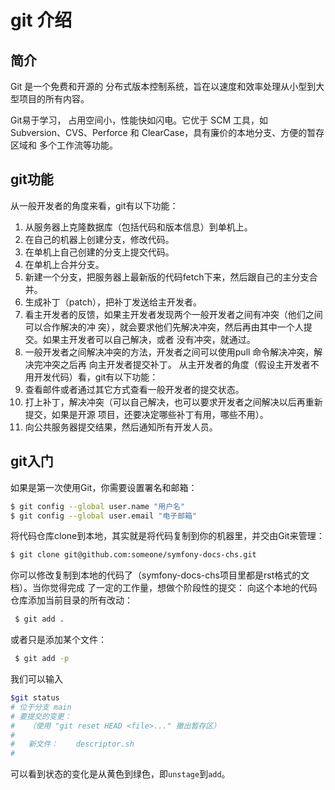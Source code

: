 # git 介绍 

## 简介
Git 是一个免费和开源的 分布式版本控制系统，旨在以速度和效率处理从小型到大型项目的所有内容。

Git易于学习， 占用空间小，性能快如闪电。它优于 SCM 工具，如 Subversion、CVS、Perforce 和 ClearCase，具有廉价的本地分支、方便的暂存区域和 多个工作流等功能。

## git功能
从一般开发者的角度来看，git有以下功能：
1. 从服务器上克隆数据库（包括代码和版本信息）到单机上。
2. 在自己的机器上创建分支，修改代码。
3. 在单机上自己创建的分支上提交代码。
4. 在单机上合并分支。
5. 新建一个分支，把服务器上最新版的代码fetch下来，然后跟自己的主分支合并。
6. 生成补丁（patch），把补丁发送给主开发者。
7. 看主开发者的反馈，如果主开发者发现两个一般开发者之间有冲突（他们之间可以合作解决的冲
突），就会要求他们先解决冲突，然后再由其中一个人提交。如果主开发者可以自己解决，或者
没有冲突，就通过。
8. 一般开发者之间解决冲突的方法，开发者之间可以使用pull 命令解决冲突，解决完冲突之后再
向主开发者提交补丁。
从主开发者的角度（假设主开发者不用开发代码）看，git有以下功能：
9. 查看邮件或者通过其它方式查看一般开发者的提交状态。
10. 打上补丁，解决冲突（可以自己解决，也可以要求开发者之间解决以后再重新提交，如果是开源
项目，还要决定哪些补丁有用，哪些不用）。
11. 向公共服务器提交结果，然后通知所有开发人员。

## git入门
如果是第一次使用Git，你需要设置署名和邮箱：

```bash
$ git config --global user.name "用户名"
$ git config --global user.email "电子邮箱"
```
将代码仓库clone到本地，其实就是将代码复制到你的机器里，并交由Git来管理：

```bash
$ git clone git@github.com:someone/symfony-docs-chs.git
```
你可以修改复制到本地的代码了（symfony-docs-chs项目里都是rst格式的文档）。当你觉得完成
了一定的工作量，想做个阶段性的提交：
向这个本地的代码仓库添加当前目录的所有改动：

```bash
 $ git add .
```
或者只是添加某个文件：

```bash
 $ git add -p
```
我们可以输入

```bash
$git status
# 位于分支 main
# 要提交的变更：
#   （使用 "git reset HEAD <file>..." 撤出暂存区）
#
#	新文件：    descriptor.sh
#

```

可以看到状态的变化是从黄色到绿色，即`unstage`到`add`。

